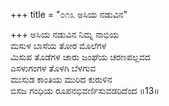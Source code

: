 +++
title = "೦೧೩ ಅಸಿಯ ನಡುವಿನ"

+++
ಅಸಿಯ ನಡುವಿನ ನಿಮ್ನ ನಾಭಿಯ  
ಮಸುಳ ಬಾಸೆಯ ತೋರ ಮೊಲೆಗಳ  
ಮಿಸುಪ ತೊಡೆಗಳ ಚಾರು ಜಂಘೆಯ ಚರಣಪಲ್ಲವದ   
ಎಸಳುಗಂಗಳ ತೊಳಗಿ ಬೆಳಗುವ  
ಮುಸುಡ ಕಾಂತಿಯ ಮುರಿದ ಕುರುಳಿನ  
ಬಿಸಜ ಗಂಧಿಯ ರೂಪನಭಿವರ್ಣಿಸುವಡರಿದೆಂದ      ॥13॥